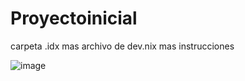 # Proyectoinicial
carpeta .idx mas archivo de dev.nix mas instrucciones

![image](https://github.com/user-attachments/assets/8710c441-1739-4ab8-9c05-a6225f067660)
